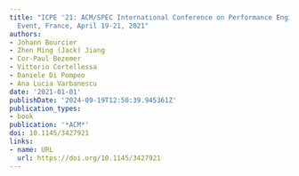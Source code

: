 ```yaml
---
title: "ICPE '21: ACM/SPEC International Conference on Performance Engineering, Virtual
  Event, France, April 19-21, 2021"
authors:
- Johann Bourcier
- Zhen Ming (Jack) Jiang
- Cor-Paul Bezemer
- Vittorio Cortellessa
- Daniele Di Pompeo
- Ana Lucia Varbanescu
date: '2021-01-01'
publishDate: '2024-09-19T12:50:39.945361Z'
publication_types:
- book
publication: '*ACM*'
doi: 10.1145/3427921
links:
- name: URL
  url: https://doi.org/10.1145/3427921
---
```

